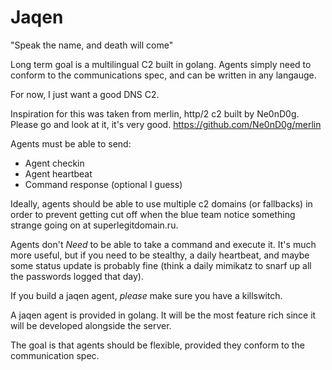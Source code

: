 # Jaqen

"Speak the name, and death will come"

Long term goal is a multilingual C2 built in golang. Agents simply need to conform to the communications spec, and can be written in any langauge.

For now, I just want a good DNS C2. 

Inspiration for this was taken from merlin, http/2 c2 built by Ne0nD0g. Please go and look at it, it's very good.
https://github.com/Ne0nD0g/merlin

Agents must be able to send:
- Agent checkin
- Agent heartbeat
- Command response (optional I guess)

Ideally, agents should be able to use multiple c2 domains (or fallbacks) in order to prevent getting cut off when the blue team notice something strange going on at superlegitdomain.ru.

Agents don't *Need* to be able to take a command and execute it. It's much more useful, but if you need to be stealthy, a daily heartbeat, and maybe some status update is probably fine (think a daily mimikatz to snarf up all the passwords logged that day).

If you build a jaqen agent, *please* make sure you have a killswitch. 

A jaqen agent is provided in golang. It will be the most feature rich since it will be developed alongside the server.

The goal is that agents should be flexible, provided they conform to the communication spec.